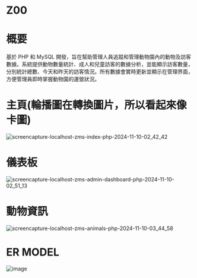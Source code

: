 # Z00

# 概要
基於 PHP 和 MySQL 開發，旨在幫助管理人員追蹤和管理動物園內的動物及訪客數據。系統提供動物數量統計、成人和兒童訪客的數據分析，並能顯示訪客數量，分別統計總數、今天和昨天的訪客情況。所有數據會實時更新並顯示在管理界面，方便管理員即時掌握動物園的運營狀況。

# 主頁(輪播圖在轉換圖片，所以看起來像卡圖)
![screencapture-localhost-zms-index-php-2024-11-10-02_42_42](https://github.com/user-attachments/assets/b252266b-a675-44f1-97f1-e160c8f4da55)

# 儀表板
![screencapture-localhost-zms-admin-dashboard-php-2024-11-10-02_51_13](https://github.com/user-attachments/assets/9ffbde97-cdda-425b-afdb-4fe67665431d)

# 動物資訊
![screencapture-localhost-zms-animals-php-2024-11-10-03_44_58](https://github.com/user-attachments/assets/21336deb-9f97-4a03-90cd-2695c843bb85)


# ER MODEL
![image](https://github.com/user-attachments/assets/4b92a979-be5a-454e-860b-4e728b0128bc)

